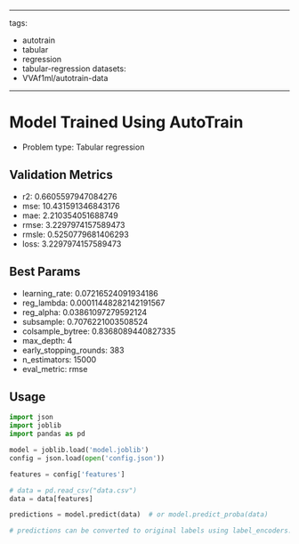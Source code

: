 
---
tags:
- autotrain
- tabular
- regression
- tabular-regression
datasets:
- VVAf1ml/autotrain-data
---

# Model Trained Using AutoTrain

- Problem type: Tabular regression

## Validation Metrics

- r2: 0.6605597947084276
- mse: 10.431591346843176
- mae: 2.210354051688749
- rmse: 3.2297974157589473
- rmsle: 0.5250779681406293
- loss: 3.2297974157589473

## Best Params

- learning_rate: 0.07216524091934186
- reg_lambda: 0.00011448282142191567
- reg_alpha: 0.03861097279592124
- subsample: 0.7076221003508524
- colsample_bytree: 0.8368089440827335
- max_depth: 4
- early_stopping_rounds: 383
- n_estimators: 15000
- eval_metric: rmse

## Usage

```python
import json
import joblib
import pandas as pd

model = joblib.load('model.joblib')
config = json.load(open('config.json'))

features = config['features']

# data = pd.read_csv("data.csv")
data = data[features]

predictions = model.predict(data)  # or model.predict_proba(data)

# predictions can be converted to original labels using label_encoders.pkl

```
